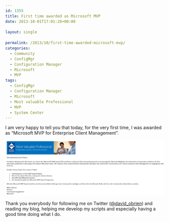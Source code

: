 ```yaml
---
id: 1355
title: First time awarded as Microsoft MVP
date: 2013-10-01T17:01:28+00:00

layout: single

permalink: /2013/10/first-time-awarded-microsoft-mvp/
categories:
  - Community
  - ConfigMgr
  - Configuration Manager
  - Microsoft
  - MVP
tags:
  - ConfigMgr
  - Configuration Manager
  - Microsoft
  - Most valuable Professional
  - MVP
  - System Center
---
```

I am very happy to tell you that today, for the very first time, I was awarded as “Microsoft MVP for Enterprise Client Management”.

![image](/media/2013/10/image1.png)

Thank you everybody for following me on Twitter ([@david_obrien](https://twitter.com/david_obrien)) and reading my blog, helping me develop my scripts and especially having a good time doing what I do.



